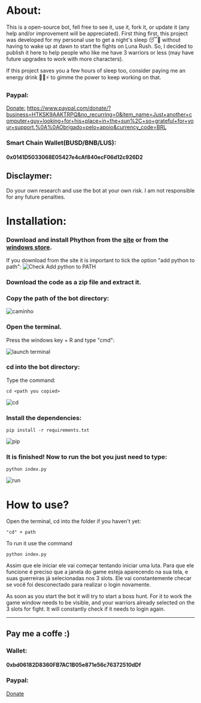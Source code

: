   
# About:
  This is a open-source bot, fell free to see it, use it, fork it, or update it (any help and/or    improvement will be appreciated).
  First thing first, this project was developed for my personal use to get a night's sleep 😴🥱 without having to wake up at dawn to start the fights on Luna Rush. So, I decided to publish it here to help people who like me have 3 warriors or less (may have future upgrades to work with more characters).

  If this project saves you a few hours of sleep too, consider paying  me an energy drink 🥤😀⚡ to gimme the power to keep working on that.

### Paypal:
[Donate:](https://www.paypal.com/donate/?business=HTKSK9AAKTRPQ&no_recurring=0&item_name=Just+another+computer+guy+looking+for+his+place+in+the+sun%2C+so+grateful+for+your+support.%0A%0AObrigado+pelo+apoio&currency_code=BRL)
https://www.paypal.com/donate/?business=HTKSK9AAKTRPQ&no_recurring=0&item_name=Just+another+computer+guy+looking+for+his+place+in+the+sun%2C+so+grateful+for+your+support.%0A%0AObrigado+pelo+apoio&currency_code=BRL

### Smart Chain Wallet(BUSD/BNB/LUS):
#### 0x0141D5033068E05427e4cAf840ecF06d12c926D2

## Disclaymer:
  
  Do your own research and use the bot at your own risk. I am not
  responsible for any future penalties.


# Installation:
### Download and install Phython from the [site](https://www.python.org/downloads/) or from the [windows store](https://www.microsoft.com/p/python-37/9nj46sx7x90p?activetab=pivot:overviewtab). 

If you download from the site it is important to tick the option "add python
to path":
![Check Add python to PATH](https://github.com/fjcunha/lunarush-bot/blob/master/readme-images/path.png)

### Download the code as a zip file and extract it.

### Copy the path of the bot directory:

![caminho](https://github.com/fjcunha/lunarush-bot/blob/master/readme-images/address.png)

### Open the terminal.

Press the windows key + R and type "cmd":

![launch terminal](https://github.com/fjcunha/lunarush-bot/blob/master/readme-images/cmd.png)

### cd into the bot directory:
Type the command:

```
cd <path you copied>
```

![cd](https://github.com/fjcunha/lunarush-bot/blob/master/readme-images/cd.png)

### Install the dependencies:

```
pip install -r requirements.txt
```

  
![pip](https://github.com/fjcunha/lunarush-bot/blob/master/readme-images/pip.png)

### It is finished! Now to run the bot you just need to type:

```
python index.py
```

![run](https://github.com/fjcunha/lunarush-bot/blob/master/readme-images/run.png)


# How to use?

Open the terminal, cd into the folder if you haven't yet:

```
"cd" + path
```

To run it use the command

```
python index.py
```
Assim que ele iniciar ele vai começar tentando iniciar uma luta. Para que ele funcione é preciso que a janela do game esteja aparecendo na sua tela, e suas guerreiras já selecionadas nos 3 slots.
Ele vai constantemente checar se você foi desconectado para realizar o login novamente.

As soon as you start the bot it will try to start a boss hunt. For it to work the game window needs to be visible, and your warriors already selected on the 3 slots for fight.
It will constantly check if it needs to login again.

  ----------------

## Pay me a coffe :)

### Wallet:
#### 0xbd06182D8360FB7AC1B05e871e56c76372510dDf
### Paypal:
[Donate](https://www.paypal.com/donate/?business=HTKSK9AAKTRPQ&no_recurring=0&item_name=Just+another+computer+guy+looking+for+his+place+in+the+sun%2C+so+grateful+for+your+support.%0A%0AObrigado+pelo+apoio&currency_code=BRL)